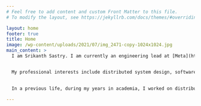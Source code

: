 ```yaml
---
# Feel free to add content and custom Front Matter to this file.
# To modify the layout, see https://jekyllrb.com/docs/themes/#overriding-theme-defaults

layout: home
footer: true
title: Home
image: /wp-content/uploads/2021/07/img_2471-copy-1024x1024.jpg
main_content: >
  I am Srikanth Sastry. I am currently an engineering lead at [Meta](https://meta.com) working on privacy infrastructure. Before joining Facebook, I was a software engineer at Google in Cambridge, MA, and before that I was a postdoctoral associate with Nancy Lynch at [CSAIL, MIT](https://csail.mit.edu). Prior to that, I received my PhD from [Texas A&M University](https://www.tamu.edu).


  My professional interests include distributed system design, software engineering processes, and building engineering teams.
  

  In a previous life, during my years in academia, I worked on distributed systems, networking, fault tolerance, and algorithm design and analysis. My list of publications are available on [DBLP](http://www.informatik.uni-trier.de/~ley/pers/hd/s/Sastry:Srikanth).

---
```

